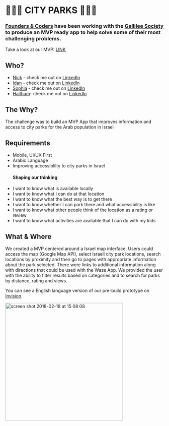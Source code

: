 # :deciduous_tree::deciduous_tree::evergreen_tree: **CITY PARKS** :evergreen_tree::deciduous_tree::deciduous_tree:

### [Founders & Coders](https://foundersandcoders.com/) have been working with the [Gallilee Society](http://www.gal-soc.org/) to produce an MVP ready app to help solve some of their most challenging problems.

Take a look at our MVP: [LINK](https://parkappfac.herokuapp.com/)

## Who?

* <a href=
"https://github.com/NickP123">Nick</a> - check me out on
  [LinkedIn](https://www.linkedin.com/in/nicholaspeal/)
* <a href= "https://github.com/idantb101">Idan</a> - check me out on
  [LinkedIn](https://www.linkedin.com/in/idan-tabachnik-23a283133/)
* <a href=
"https://github.com/sophieeejw">Sophia</a> - check me out on
  [LinkedIn](https://www.linkedin.com/in/jungwon-lim-korea/)
* <a href=
"https://github.com/haithhawk">Haitham</a>- check me out on
  [LinkedIn](https://www.linkedin.com/in/haitham-bweirat/)

## The Why?

The challenge was to build an MVP App that improves information and access to
city parks for the Arab population in Israel

## Requirements

* Mobile, UI/UX First
* Arabic Language
* Improving accessiblilty to city parks in Israel
  #### Shaping our thinking
* I want to know what is available locally
* I want to know what I can do at that location
* I want to know what the best way is to get there
* I want to know whether I can park there and what accessibility is like
* I want to know what other people think of the location as a rating or review
* I want to know what activities are available that I can do with my kids

## What & Where

We created a MVP centered around a Israel map interface. Users could access the
map (Google Map API), select Israeli city park locations, search locations by
proximity and then go to pages with appropriate information about the park
selected. There were links to additional information along with directions that could be
used with the Waze App. We provided the user with the ability to filter results based on categories and to search for parks by distance, rating and views. 

You can see a English language version of our pre-build prototype on
[Invision](https://invis.io/3QFWSDG7VNZ#/277361715_Group_2).

<img width="374" alt="screen shot 2018-02-18 at 15 08 08" src="https://user-images.githubusercontent.com/25667270/36352176-a92f4ef4-14bd-11e8-8b76-bc2223ca53d1.png">
